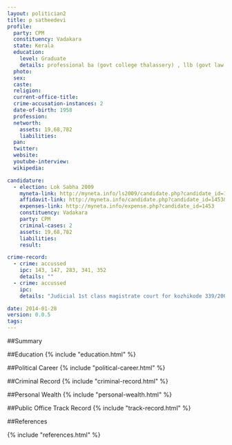 ```yaml
---
layout: politician2
title: p satheedevi
profile: 
  party: CPM
  constituency: Vadakara
  state: Kerala
  education: 
    level: Graduate
    details: professional ba (govt college thalassery) , llb (govt law college kozhikode)
  photo: 
  sex: 
  caste: 
  religion: 
  current-office-title: 
  crime-accusation-instances: 2
  date-of-birth: 1958
  profession: 
  networth: 
    assets: 19,68,782
    liabilities: 
  pan: 
  twitter: 
  website: 
  youtube-interview: 
  wikipedia: 

candidature: 
  - election: Lok Sabha 2009
    myneta-link: http://myneta.info/ls2009/candidate.php?candidate_id=1453
    affidavit-link: http://myneta.info/candidate.php?candidate_id=1453&scan=original
    expenses-link: http://myneta.info/expense.php?candidate_id=1453
    constituency: Vadakara 
    party: CPM
    criminal-cases: 2
    assets: 19,68,782
    liabilities: 
    result:  

crime-record: 
  - crime: accussed
    ipc: 143, 147, 283, 341, 352
    details: "" 
  - crime: accussed
    ipc: 
    details: "Judicial 1st class magistrate court for kozhikode	339/2007	31/12/04" 

date: 2014-01-28
version: 0.0.5
tags: 
---
```

##Summary


##Education
{% include "education.html" %}


##Political Career
{% include "political-career.html" %}


##Criminal Record
{% include "criminal-record.html" %}


##Personal Wealth
{% include "personal-wealth.html" %}


##Public Office Track Record
{% include "track-record.html" %}


##References


{% include "references.html" %}